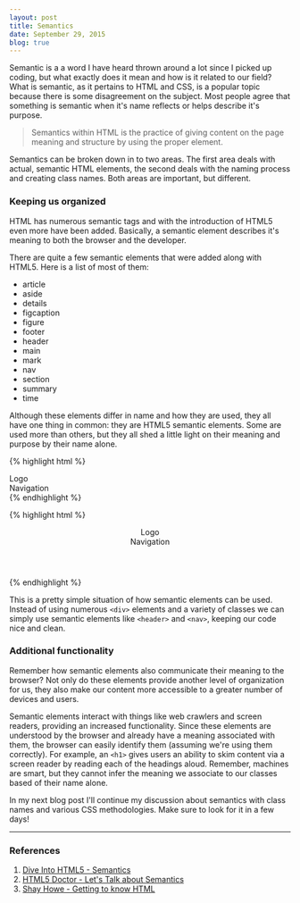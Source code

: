 ```yaml
---
layout: post
title: Semantics
date: September 29, 2015
blog: true
---
```


Semantic is a a word I have heard thrown around a lot since I picked up coding, but what exactly does it mean and how is it related to our field? What is semantic, as it pertains to HTML and CSS, is a popular topic because there is some disagreement on the subject. Most people agree that something is semantic when it's name reflects or helps describe it's purpose.

> Semantics within HTML is the practice of giving content on the page meaning and structure by using the proper element.

Semantics can be broken down in to two areas. The first area deals with actual, semantic HTML elements, the second deals with the naming process and creating class names. Both areas are important, but different.

### Keeping us organized
HTML has numerous semantic tags and with the introduction of HTML5 even more have been added. Basically, a semantic element describes it's meaning to both the browser and the developer.

There are quite a few semantic elements that were added along with HTML5. Here is a list of most of them:

* article
* aside
* details
* figcaption
* figure
* footer
* header
* main
* mark
* nav
* section
* summary
* time

Although these elements differ in name and how they are used, they all have one thing in common: they are HTML5 semantic elements. Some are used more than others, but they all shed a little light on their meaning and purpose by their name alone.

{% highlight html %}
<div class="header">
  <a class="logo">Logo</a>
  <div class="navigation">Navigation</div>
</div>
{% endhighlight %}

{% highlight html %}
<header>
  <a class="logo">Logo</a>
  <nav>Navigation</nav>
</header>
{% endhighlight %}


This is a pretty simple situation of how semantic elements can be used. Instead of using numerous `<div>` elements and a variety of classes we can simply use semantic elements like `<header>` and `<nav>`, keeping our code nice and clean.

### Additional functionality
Remember how semantic elements also communicate their meaning to the browser? Not only do these elements provide another level of organization for us, they also make our content more accessible to a greater number of devices and users.

Semantic elements interact with things like web crawlers and screen readers, providing an increased functionality. Since these elements are understood by the browser and already have a meaning associated with them, the browser can easily identify them (assuming we're using them correctly). For example, an `<h1>` gives users an ability to skim content via a screen reader by reading each of the headings aloud. Remember, machines are smart, but they cannot infer the meaning we associate to our classes based of their name alone.

In my next blog post I'll continue my discussion about semantics with class names and various CSS methodologies. Make sure to look for it in a few days!

---

### References
1. [Dive Into HTML5 - Semantics](http://diveintohtml5.info/semantics.html)
2. [HTML5 Doctor - Let's Talk about Semantics](http://html5doctor.com/lets-talk-about-semantics/)
3. [Shay Howe - Getting to know HTML](http://learn.shayhowe.com/html-css/getting-to-know-html/)
